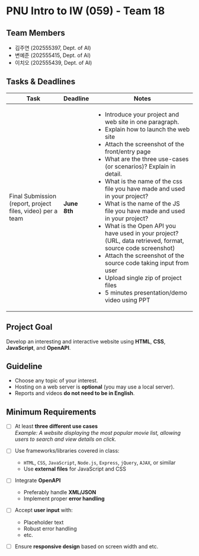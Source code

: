 # PNU Intro to IW (059) - Team 18

## Team Members
- 김주연 (202555397, Dept. of AI)
- 변예준 (202555415, Dept. of AI)
- 이치오 (202555439, Dept. of AI)

## Tasks & Deadlines
| Task | Deadline | Notes |
|------|----------|-------|
| Final Submission (report, project files, video) per a team | **June 8th** | <ul><li>Introduce your project and web site in one paragraph.</li><li>Explain how to launch the web site</li><li>Attach the screenshot of the front/entry page</li><li>What are the three use-cases (or scenarios)? Explain in detail.</li><li>What is the name of the css file you have made and used in your project?</li><li>What is the name of the JS file you have made and used in your project?</li><li>What is the Open API you have used in your project? (URL, data retrieved, format, source code screenshot)</li><li>Attach the screenshot of the source code taking input from user</li><li>Upload single zip of project files</li><li>5 minutes presentation/demo video using PPT</li></ul> |

## Project Goal
Develop an interesting and interactive website using **HTML**, **CSS**, **JavaScript**, and **OpenAPI**.

## Guideline
- Choose any topic of your interest.
- Hosting on a web server is **optional** (you may use a local server).
- Reports and videos **do not need to be in English**.

## Minimum Requirements
- [ ] At least **three different use cases**  
  _Example: A website displaying the most popular movie list, allowing users to search and view details on click._

- [ ] Use frameworks/libraries covered in class:  
  - `HTML`, `CSS`, `JavaScript`, `Node.js`, `Express`, `jQuery`, `AJAX`, or similar
  - Use **external files** for JavaScript and CSS

- [ ] Integrate **OpenAPI**
  - Preferably handle **XML/JSON**
  - Implement proper **error handling**

- [ ] Accept **user input** with:
  - Placeholder text
  - Robust error handling
  - etc.

- [ ] Ensure **responsive design** based on screen width and etc.
